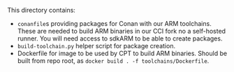 This directory contains:
- `conanfile`s providing packages for Conan with our ARM toolchains. These are needed to build ARM binaries in our CCI fork no a self-hosted runner. You will need access to sdkARM to be able to create packages.
- `build-toolchain.py` helper script for package creation.
- Dockerfile for image to be used by CPT to build ARM binaries. Should be built from repo root, as `docker build . -f toolchains/Dockerfile`.
